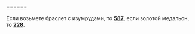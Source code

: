 ======

Если возьмете браслет с изумрудами, то [**587**](#n_587), если золотой медальон, то [**228**](#n_228).

